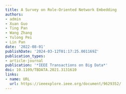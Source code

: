```yaml
---
title: A Survey on Role-Oriented Network Embedding
authors:
- admin
- Xuan Guo
- Ting Pan
- Wang Zhang
- Yulong Pei
- Lin Pan
date: '2022-08-01'
publishDate: '2024-03-12T01:17:25.001169Z'
publication_types:
- article-journal
publication: '*IEEE Transactions on Big Data*'
doi: 10.1109/TBDATA.2021.3131610
links:
- name: URL
  url: https://ieeexplore.ieee.org/document/9629352/
---
```

